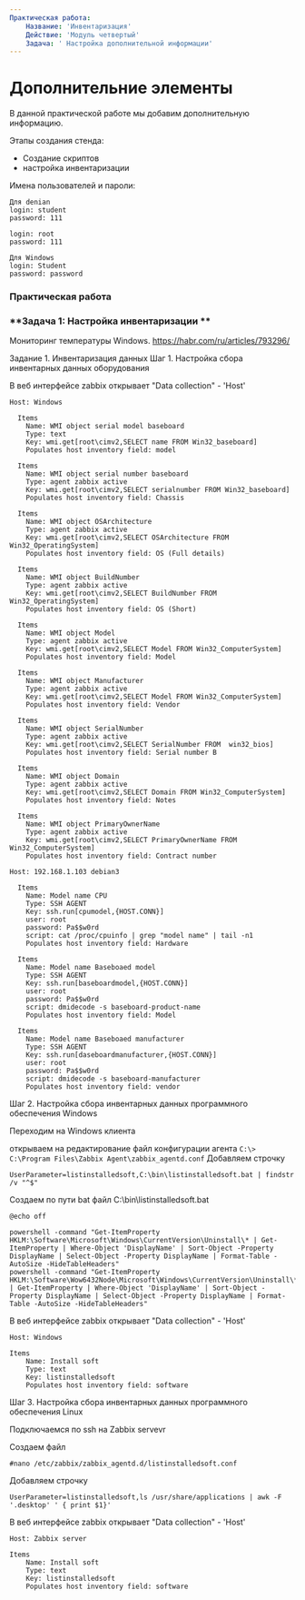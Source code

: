 ```yaml
---
Практическая работа:
    Название: 'Инвентаризация'
    Действие: 'Модуль четвертый'
    Задача: ' Настройка дополнительной информации'
---
```

# **Дополнительние элементы**

В данной практической работе мы добавим дополнительную информацию.

Этапы создания стенда:

- Создание скриптов
- настройка инвентаризации


Имена пользователей и пароли:
```
Для denian
login: student 
password: 111

login: root 
password: 111
```
```
Для Windows
login: Student 
password: password
```
### **Практическая работа**

### **Задача 1: Настройка инвентаризации **

Мониторинг температуры Windows.
https://habr.com/ru/articles/793296/

Задание 1. Инвентаризация данных
Шаг 1. Настройка сбора инвентарных данных  оборудования

В веб интерфейсе zabbix открывает "Data collection" - 'Host'
```
Host: Windows
```
```
  Items
    Name: WMI object serial model baseboard
    Type: text
    Key: wmi.get[root\cimv2,SELECT name FROM Win32_baseboard]
    Populates host inventory field: model
```
```
  Items
    Name: WMI object serial number baseboard
    Type: agent zabbix active
    Key: wmi.get[root\cimv2,SELECT serialnumber FROM Win32_baseboard]
    Populates host inventory field: Chassis
```
```
  Items
    Name: WMI object OSArchitecture
    Type: agent zabbix active
    Key: wmi.get[root\cimv2,SELECT OSArchitecture FROM Win32_OperatingSystem]
    Populates host inventory field: OS (Full details)
```
```
  Items
    Name: WMI object BuildNumber
    Type: agent zabbix active
    Key: wmi.get[root\cimv2,SELECT BuildNumber FROM Win32_OperatingSystem]
    Populates host inventory field: OS (Short)
```
```
  Items
    Name: WMI object Model
    Type: agent zabbix active
    Key: wmi.get[root\cimv2,SELECT Model FROM Win32_ComputerSystem]
    Populates host inventory field: Model
```
```
  Items
    Name: WMI object Manufacturer
    Type: agent zabbix active
    Key: wmi.get[root\cimv2,SELECT Model FROM Win32_ComputerSystem]
    Populates host inventory field: Vendor
```
```
  Items
    Name: WMI object SerialNumber
    Type: agent zabbix active
    Key: wmi.get[root\cimv2,SELECT SerialNumber FROM  win32_bios]
    Populates host inventory field: Serial number B
```
```
  Items
    Name: WMI object Domain
    Type: agent zabbix active
    Key: wmi.get[root\cimv2,SELECT Domain FROM Win32_ComputerSystem]
    Populates host inventory field: Notes

```
```
  Items
    Name: WMI object PrimaryOwnerName
    Type: agent zabbix active
    Key: wmi.get[root\cimv2,SELECT PrimaryOwnerName FROM Win32_ComputerSystem]
    Populates host inventory field: Contract number

```

```
Host: 192.168.1.103 debian3
```
```
  Items
    Name: Model name CPU
    Type: SSH AGENT
    Key: ssh.run[cpumodel,{HOST.CONN}]
    user: root
    password: Pa$$w0rd
    script: cat /proc/cpuinfo | grep "model name" | tail -n1
    Populates host inventory field: Hardware
```
```
  Items
    Name: Model name Baseboaed model
    Type: SSH AGENT
    Key: ssh.run[baseboardmodel,{HOST.CONN}]
    user: root
    password: Pa$$w0rd
    script: dmidecode -s baseboard-product-name
    Populates host inventory field: Model
```
```
  Items
    Name: Model name Baseboaed manufacturer
    Type: SSH AGENT
    Key: ssh.run[daseboardmanufacturer,{HOST.CONN}]
    user: root
    password: Pa$$w0rd
    script: dmidecode -s baseboard-manufacturer
    Populates host inventory field: vendor
```

Шаг 2. Настройка сбора инвентарных данных  программного обеспечения Windows

Переходим на Windows клиента

открываем на редактирование файл конфигурации агента
``
C:\> C:\Program Files\Zabbix Agent\zabbix_agentd.conf
``
Добавляем строчку
```
UserParameter=listinstalledsoft,C:\bin\listinstalledsoft.bat | findstr /v "^$"
```
Создаем по пути bat файл C:\bin\listinstalledsoft.bat
```
@echo off

powershell -command "Get-ItemProperty HKLM:\Software\Microsoft\Windows\CurrentVersion\Uninstall\* | Get-ItemProperty | Where-Object 'DisplayName' | Sort-Object -Property DisplayName | Select-Object -Property DisplayName | Format-Table -AutoSize -HideTableHeaders"
powershell -command "Get-ItemProperty HKLM:\Software\Wow6432Node\Microsoft\Windows\CurrentVersion\Uninstall\* | Get-ItemProperty | Where-Object 'DisplayName' | Sort-Object -Property DisplayName | Select-Object -Property DisplayName | Format-Table -AutoSize -HideTableHeaders"

```
В веб интерфейсе zabbix открывает "Data collection" - 'Host'
```
Host: Windows

Items
    Name: Install soft
    Type: text
    Key: listinstalledsoft
    Populates host inventory field: software
```
Шаг 3. Настройка сбора инвентарных данных  программного обеспечения Linux

Подключаемся по ssh на Zabbix servevr

Создаем файл
```
#nano /etc/zabbix/zabbix_agentd.d/listinstalledsoft.conf
```

Добавляем строчку
```
UserParameter=listinstalledsoft,ls /usr/share/applications | awk -F '.desktop' ' { print $1}'
```
В веб интерфейсе zabbix открывает "Data collection" - 'Host'
```
Host: Zabbix server

Items
    Name: Install soft 
    Type: text
    Key: listinstalledsoft
    Populates host inventory field: software
```
